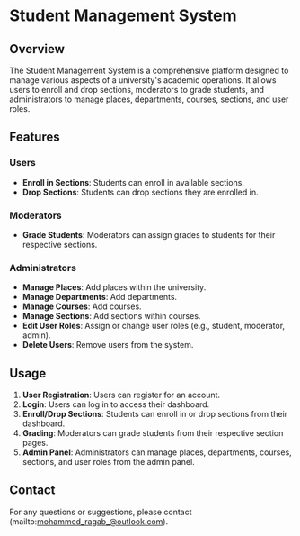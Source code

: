 # Student Management System

## Overview
The Student Management System is a comprehensive platform designed to manage various aspects of a university's academic operations. It allows users to enroll and drop sections, moderators to grade students, and administrators to manage places, departments, courses, sections, and user roles.

## Features
### Users
- **Enroll in Sections**: Students can enroll in available sections.
- **Drop Sections**: Students can drop sections they are enrolled in.

### Moderators
- **Grade Students**: Moderators can assign grades to students for their respective sections.

### Administrators
- **Manage Places**: Add places within the university.
- **Manage Departments**: Add departments.
- **Manage Courses**: Add courses.
- **Manage Sections**: Add sections within courses.
- **Edit User Roles**: Assign or change user roles (e.g., student, moderator, admin).
- **Delete Users**: Remove users from the system.

## Usage
1. **User Registration**: Users can register for an account.
2. **Login**: Users can log in to access their dashboard.
3. **Enroll/Drop Sections**: Students can enroll in or drop sections from their dashboard.
4. **Grading**: Moderators can grade students from their respective section pages.
5. **Admin Panel**: Administrators can manage places, departments, courses, sections, and user roles from the admin panel.

## Contact
For any questions or suggestions, please contact (mailto:mohammed_ragab_@outlook.com).
